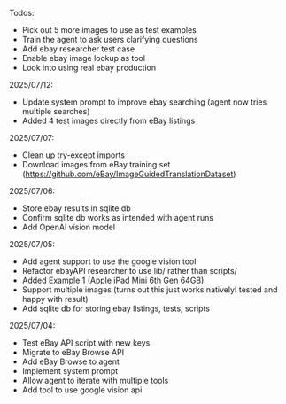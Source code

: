 Todos:

- Pick out 5 more images to use as test examples
- Train the agent to ask users clarifying questions
- Add ebay researcher test case
- Enable ebay image lookup as tool
- Look into using real ebay production

2025/07/12:

- Update system prompt to improve ebay searching (agent now tries multiple searches)
- Added 4 test images directly from eBay listings

2025/07/07:

- Clean up try-except imports
- Download images from eBay training set (https://github.com/eBay/ImageGuidedTranslationDataset)

2025/07/06:

- Store ebay results in sqlite db
- Confirm sqlite db works as intended with agent runs
- Add OpenAI vision model

2025/07/05:

- Add agent support to use the google vision tool
- Refactor ebayAPI researcher to use lib/ rather than scripts/
- Added Example 1 (Apple iPad Mini 6th Gen 64GB)
- Support multiple images (turns out this just works natively! tested and happy with result)
- Add sqlite db for storing ebay listings, tests, scripts

2025/07/04:

- Test eBay API script with new keys
- Migrate to eBay Browse API
- Add eBay Browse to agent
- Implement system prompt
- Allow agent to iterate with multiple tools
- Add tool to use google vision api
